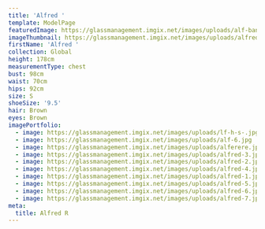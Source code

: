```yaml
---
title: 'Alfred '
template: ModelPage
featuredImage: https://glassmanagement.imgix.net/images/uploads/alf-banner.jpg
imageThumbnail: https://glassmanagement.imgix.net/images/uploads/alfred-1212121211.jpg
firstName: 'Alfred '
collection: Global
height: 178cm
measurementType: chest
bust: 98cm
waist: 70cm
hips: 92cm
size: S
shoeSize: '9.5'
hair: Brown
eyes: Brown
imagePortfolio:
  - image: https://glassmanagement.imgix.net/images/uploads/lf-h-s-.jpg
  - image: https://glassmanagement.imgix.net/images/uploads/alf-6.jpg
  - image: https://glassmanagement.imgix.net/images/uploads/alferere.jpg
  - image: https://glassmanagement.imgix.net/images/uploads/alfred-3.jpg
  - image: https://glassmanagement.imgix.net/images/uploads/alfred-2.jpg
  - image: https://glassmanagement.imgix.net/images/uploads/alfred-4.jpg
  - image: https://glassmanagement.imgix.net/images/uploads/alfred-1.jpg
  - image: https://glassmanagement.imgix.net/images/uploads/alfred-5.jpg
  - image: https://glassmanagement.imgix.net/images/uploads/alfred-6.jpg
  - image: https://glassmanagement.imgix.net/images/uploads/alfred-7.jpg
meta:
  title: Alfred R
---
```


